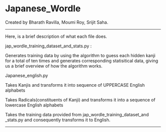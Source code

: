 # Japanese_Wordle
Created by Bharath Ravilla, Moumi Roy, Srijit Saha.

*********************************************************************************************

Here, is a brief description of what each file does.

jap_wordle_training_dataset_and_stats.py :

Generates training data by using the algorithm to guess each hidden kanji for a total of ten times and generates corresponding statisitical data, giving us a brief overview of how the algorithm works. 

Japanese_english.py

Takes Kanjis and transforms it into sequence of UPPERCASE English alphabets 

Takes Radicals(constituents of Kanji) and transforms it into a sequence of lowercase English alphabets 

Takes the training data provided from jap_wordle_training_dataset_and _stats.py and consequently transforms it to English.

*********************************************************************************************

